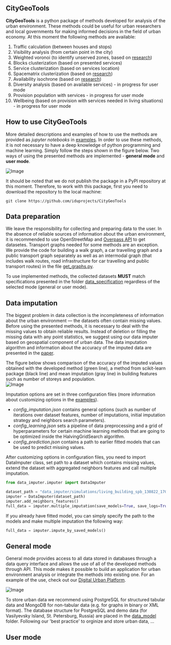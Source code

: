 ## CityGeoTools
**CityGeoTools** is a python package of methods developed for analysis of the urban environment. These  methods could be useful for urban researchers and local governments for making informed decisions in the field of urban economy. At this moment the following methods are available: 
   
1.   Traffic calculation (between houses and stops)
2.   Visibility analysis (from certain point in the city)
3.   Weighted voronoi (to identify unserved zones, based on [research](https://www.sciencedirect.com/science/article/pii/S187705092032384X))
3.   Blocks clusterization (based on presented services)
4.   Service clusterization (based on services location)
5.   Spacematrix clusterization (based on [research](https://elibrary.ru/item.asp?id=45845752))
6. Availability isochrone (based on [research]())
7.  Diversity analysis (based on available services) - in progress for user mode
8.  Provision population with services - in progress for user mode
9.  Wellbeing (based on provision with services needed in living situations) - in progress for user mode

## How to use CityGeoTools
More detailed descriptions and examples of how to use the methods are provided as *jupyter notebooks* in [examples](). In order to use these methods, it is not necessary to have a deep knowledge of python programming and machine learning. Simply follow the steps shown in the figure below. Two ways of using the presented methods are implemented - **general mode** and **user mode**.
  
![Image](https://github.com/iduprojects/CityGeoTools/blob/metrics-refactor/img/plot.png?raw=true)

It should be noted that we do not publish the package in a PyPI repository at this moment. Therefore, to work with this package, first you need to download the repository to the local machine:
```shell
git clone https://github.com/iduprojects/CityGeoTools
```

## Data preparation
We leave the responsibility for collecting and preparing data to the user. In the absence of reliable sources of information about the urban environment, it is recommended to use OpenStreetMap and [Overpass API](https://wiki.openstreetmap.org/wiki/Overpass_API) to get datasetes. Transport graphs needed for some methods are an exception. We provide the code for building a walk graph, a car travelling graph and a public transport graph separately as well as an intermodal graph (that includes walk routes, road infrastructure for car travelling and public transport routes) in the file [get_graphs.py](https://github.com/iduprojects/CityGeoTools/tree/metrics-refactor/data_collecting).

 To use implemented methods, the collected datasets **MUST** match specifications presented in the folder  [data_specification](https://github.com/iduprojects/CityGeoTools/tree/metrics-refactor/data_specification) regardless of the selected mode (general or user mode).
  
 ## Data imputation
The biggest problem in data collection is the incompleteness of information about the urban environment  — the datasets often contain missing values. Before using the presented methods, it is necessary to deal with the missing values to obtain reliable results. Instead of deletion or filling the missing data with any point statistics, we suggest using our data imputer based on geospatial component of urban data. The data imputation algorithm and information about the accuracy of the imputed data are presented in the [paper](https://link.springer.com/chapter/10.1007/978-3-031-08757-8_21).
  
The figure below shows comparison of the accuracy of the imputed values obtained with the developed method (green line), a method from scikit-learn package (black line) and mean imputation (gray line) in building features such as number of storeys and population.  
![Image](https://github.com/iduprojects/CityGeoTools/blob/metrics-refactor/img/imputer.jpg?raw=true)  
  
Imputation options are set in three configuration files (more information about customizing options in the [examples]()).
+ *config_imputation.json* contains general options (such as number of iterations over dataset features, number of imputations, initial imputation strategy and neighbors search parameters). 
+ *config_learning.json* sets a pipeline of data preprocessing and a grid of hyperparameters for certain machine learning methods that are going to be optimized inside the HalvingGridSearch algorithm.
+ *config_prediction.json* contains a path to earlier fitted models that can be used to predict missing values.

After customizing options in configuration files, you need to import DataImputer class, set path to a dataset which contains missing values, extend the dataset with aggregated neighbors features and call multiple imputation.   
```python
from data_imputer.imputer import DataImputer

dataset_path = "data_imputer/simulations/living_building_spb_130822_170502.geojson"
imputer = DataImputer(dataset_path)
imputer.add_neighbors_features()
full_data = imputer.multiple_imputation(save_models=True, save_logs=True)
```
If you already have fitted model, you can simply specify the path to the models and make multiple imputation the following way:
```python
full_data = imputer.impute_by_saved_models()
```

## General mode
General mode provides access to all data stored in databases through a data query interface and allows the use of all of the developed methods through API. This mode makes it possible to build an application for urban environment analysis or integrate the methods into existing one. For an example of the use, check out our [Digital Urban Platform]().  
  
![Image](https://github.com/iduprojects/CityGeoTools/blob/metrics-refactor/img/platform_example.png?raw=true)
  
To store urban data we recommend using PostgreSQL for structured tabular data and MongoDB for non-tabular data (e.g. for graphs in binary or XML format). The database structure for PostgreSQL and demo data (for Vasilyevsky Island, St. Petersburg, Russia) are placed in the [data_model](https://github.com/iduprojects/CityGeoTools/tree/metrics-refactor/data_model) folder. Following our 'best practice' to orginize and store urban data, ...
  
## User mode  
  
